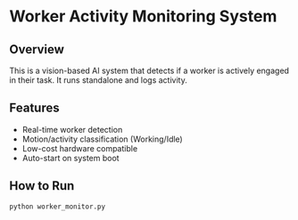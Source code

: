# Worker Activity Monitoring System

## Overview
This is a vision-based AI system that detects if a worker is actively engaged in their task. It runs standalone and logs activity.

## Features
- Real-time worker detection
- Motion/activity classification (Working/Idle)
- Low-cost hardware compatible
- Auto-start on system boot

## How to Run
```bash
python worker_monitor.py

